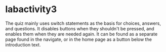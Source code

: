 # labactivity3
The quiz mainly uses switch statements as the basis for choices, answers, and questions. It disables buttons when they shouldn't be pressed, and enables them when they are needed again. It can be found as a separate page found in the navigate, or in the home page as a button below the introduction text.
